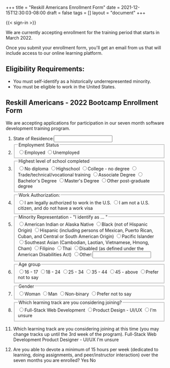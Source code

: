 +++
title = "Reskill Americans Enrollment Form"
date = 2021-12-15T12:30:03-08:00
draft = false
tags = []
layout = "document"
+++

{{< sign-in >}}

We are currently accepting enrollment for the training period that starts in March 2022.

Once you submit your enrollment form, you'll get an email from us that will include access to our online learning platform.

## Eligibility Requirements:

- You must self-identify as a historically underrepresented minority.
- You must be eligible to work in the United States.

## Reskill Americans - 2022 Bootcamp Enrollment Form

We are accepting applications for participation in our seven month software development training program.

<form id="enrollment-form">
<ol>

<li><label> State of Residence:<input name="state" type="text"></label></li>

<li>
  <fieldset><legend>Employment Status</legend>
    <label><input name="employed" type="radio" value="employed">Employed</label>
    <label><input name="employed" type="radio" value="unemployed">Unemployed</label>
  </fieldset>
</li>

<li>
  <fieldset><legend>Highest level of school completed</legend>
    <label><input name="education" type="radio" value="none">No diploma</label>
    <label><input name="education" type="radio" value="highschool">Highschool</label>
    <label><input name="education" type="radio" value="some-college">College - no degree</label>
    <label><input name="education" type="radio" value="technical">Trade/technical/vocational training</label>
    <label><input name="education" type="radio" value="associate">Associate Degree</label>
    <label><input name="education" type="radio" value="bachelors">Bachelor's Degree</label>
    <label><input name="education" type="radio" value="masters">Master's Degree</label>
    <label><input name="education" type="radio" value="post-graduate">Other post-graduate degree</label>
  </fieldset>
</li>

<li>
  <fieldset><legend>Work Authorization:</legend>
    <label><input name="workStatus" type="radio" value="allowed">I am legally authorized to work in the U.S.</label>
    <label><input name="workStatus" type="radio" value="not-allowed">I am not a U.S. citizen, and do not have a work visa</label>
  </fieldset>
</li>

<li>
  <fieldset><legend>Minority Representation - "I identify as ... "</legend>
    <label><input name="ethnicity" type="radio" value="native-american">American Indian or Alaska Native</label>
    <label><input name="ethnicity" type="radio" value="black">Black (not of Hispanic Origin)</label>
    <label><input name="ethnicity" type="radio" value="hispanic">Hispanic (including persons of Mexican, Puerto Rican, Cuban, and Central or South American Origin)</label>
    <label><input name="ethnicity" type="radio" value="pacific-islander">Pacific Islander</label>
    <label><input name="ethnicity" type="radio" value="southeast-asian">Southeast Asian (Cambodian, Laotian, Vietnamese, Hmong, Cham)</label>
    <label><input name="ethnicity" type="radio" value="filipino">Filipino</label>
    <label><input name="ethnicity" type="radio" value="thai">Thai</label>
    <label><input name="ethnicity" type="radio" value="disabled">Disabled (as defined under the American Disabilities Act)</label>
    <label><input name="ethnicity" type="radio" value="other">Other:<input class="other" name="ethnicity-other" type="text"></label>
  </fieldset>
</li>

<li>
  <fieldset><legend>Age group</legend>
    <label><input name="ageGroup" type="radio" value="16-17">16 - 17</label>
    <label><input name="ageGroup" type="radio" value="18-24">18 - 24</label>
    <label><input name="ageGroup" type="radio" value="25-34">25 - 34</label>
    <label><input name="ageGroup" type="radio" value="35-44">35 - 44</label>
    <label><input name="ageGroup" type="radio" value="45-above">45 - above</label>
    <label><input name="ageGroup" type="radio" value="unspecified">Prefer not to say</label>
  </fieldset>
</li>

<li>
  <fieldset><legend>Gender</legend>
    <label><input name="gender" type="radio" value="female">Woman</label>
    <label><input name="gender" type="radio" value="male">Man</label>
    <label><input name="gender" type="radio" value="non-binary">Non-binary</label>
    <label><input name="gender" type="radio" value="unspecified">Prefer not to say</label>
  </fieldset>
</li>

<li>
  <fieldset><legend>Which learning track are you considering joining?</legend>
    <label><input name="track" type="radio" value="full-stack">Full-Stack Web Development</label>
    <label><input name="track" type="radio" value="ui-ux">Product Design - UI/UX</label>
    <label><input name="track" type="radio" value="unsure">I'm unsure</label>
  </fieldset>
</li>

</ol>




11.  Which learning track are you considering joining at this time (you may change tracks up until the 3rd week of the program).
Full-Stack Web Development
Product Designer - UI/UX
I'm unsure

12. Are you able to devote a minimum of 15 hours per week (dedicated to learning, doing assignments, and peer/instructor interaction) over the seven months you are enrolled?
Yes
No

</form>
